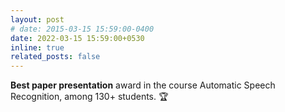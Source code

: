 ```yaml
---
layout: post
# date: 2015-03-15 15:59:00-0400
date: 2022-03-15 15:59:00+0530
inline: true
related_posts: false
---
```


<!-- A simple inline announcement. -->

**Best paper presentation** award in the course Automatic Speech Recognition, among 130+ students. 🏆
